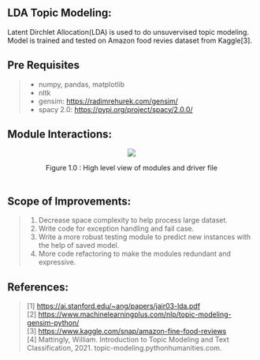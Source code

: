 ## LDA Topic Modeling: 
Latent Dirchlet Allocation(LDA) is used to do unsuvervised topic modeling. Model is trained and tested on Amazon food revies dataset from Kaggle[3].

## Pre Requisites
> - numpy, pandas, matplotlib
> - nltk
> - gensim: https://radimrehurek.com/gensim/
> - spacy 2.0: https://pypi.org/project/spacy/2.0.0/ 

## Module Interactions:
<p align="center">
   <img 
   src="https://drive.google.com/uc?export=view&id=1wxYjf8UcjjZXTmNpKfOay_rvkrIiAd4X">
</p>
<center>Figure 1.0 : High level view of modules and driver file</center>
<br>

## Scope of Improvements:
> 1. Decrease space complexity to help process large dataset.
> 1. Write code for exception handling and fail case.
> 1. Write a more robust testing module to predict new instances with the help of saved model.
> 1. More code refactoring to make the modules redundant and expressive.

## References:
> [1] https://ai.stanford.edu/~ang/papers/jair03-lda.pdf \
> [2] https://www.machinelearningplus.com/nlp/topic-modeling-gensim-python/ \
> [3] https://www.kaggle.com/snap/amazon-fine-food-reviews \
> [4] Mattingly, William. Introduction to Topic Modeling and Text Classification, 2021. topic-modeling.pythonhumanities.com.



